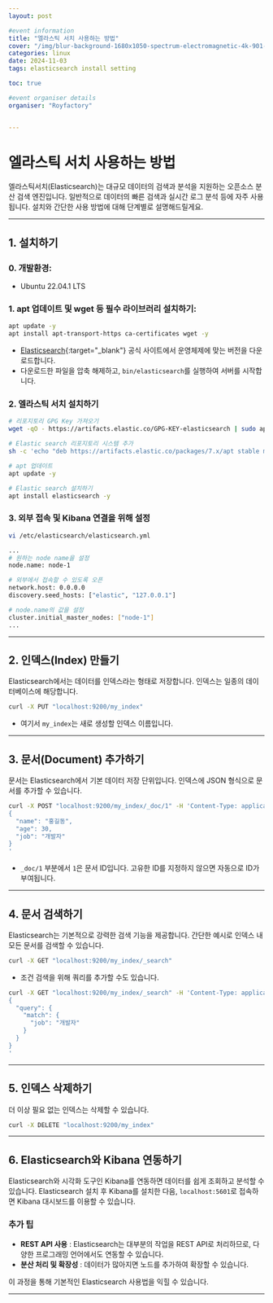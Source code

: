 ```yaml
---
layout: post

#event information
title: "엘라스틱 서치 사용하는 방법"
cover: "/img/blur-background-1680x1050-spectrum-electromagnetic-4k-901-1.jpg"
categories: linux
date: 2024-11-03
tags: elasticsearch install setting

toc: true

#event organiser details
organiser: "Royfactory"


---
```


# 엘라스틱 서치 사용하는 방법

엘라스틱서치(Elasticsearch)는 대규모 데이터의 검색과 분석을 지원하는 오픈소스 분산 검색 엔진입니다. 일반적으로 데이터의 빠른 검색과 실시간 로그 분석 등에 자주 사용됩니다. 설치와 간단한 사용 방법에 대해 단계별로 설명해드릴게요.

---

## 1. 설치하기

### 0. 개발환경:

- Ubuntu 22.04.1 LTS

### 1. apt 업데이트 및 wget 등 필수 라이브러리 설치하기:

```bash
apt update -y
apt install apt-transport-https ca-certificates wget -y
```

- [Elasticsearch](https://www.elastic.co/kr/downloads/elasticsearch){:target="_blank"} 공식 사이트에서 운영체제에 맞는 버전을 다운로드합니다.
- 다운로드한 파일을 압축 해제하고, `bin/elasticsearch`를 실행하여 서버를 시작합니다.

### 2. 엘라스틱 서치 설치하기

```bash
# 리포지토리 GPG Key 가져오기
wget -qO - https://artifacts.elastic.co/GPG-KEY-elasticsearch | sudo apt-key add -

# Elastic search 리포지토리 시스템 추가
sh -c 'echo "deb https://artifacts.elastic.co/packages/7.x/apt stable main" > /etc/apt/sources.list.d/elastic-7.x.list'

# apt 업데이트
apt update -y

# Elastic search 설치하기
apt install elasticsearch -y
```

### 3. 외부 접속 및 Kibana 연결을 위해 설정

```bash
vi /etc/elasticsearch/elasticsearch.yml

...
# 원하는 node name을 설정
node.name: node-1

# 외부에서 접속할 수 있도록 오픈
network.host: 0.0.0.0
discovery.seed_hosts: ["elastic", "127.0.0.1"]

# node.name의 값을 설정
cluster.initial_master_nodes: ["node-1"]
...
```

---

## 2. 인덱스(Index) 만들기

Elasticsearch에서는 데이터를 인덱스라는 형태로 저장합니다. 인덱스는 일종의 데이터베이스에 해당합니다.

```bash
curl -X PUT "localhost:9200/my_index"
```

- 여기서 `my_index`는 새로 생성할 인덱스 이름입니다.

---

## 3. 문서(Document) 추가하기

문서는 Elasticsearch에서 기본 데이터 저장 단위입니다. 인덱스에 JSON 형식으로 문서를 추가할 수 있습니다.

```bash
curl -X POST "localhost:9200/my_index/_doc/1" -H 'Content-Type: application/json' -d'
{
  "name": "홍길동",
  "age": 30,
  "job": "개발자"
}
'
```

- `_doc/1` 부분에서 `1`은 문서 ID입니다. 고유한 ID를 지정하지 않으면 자동으로 ID가 부여됩니다.

---

## 4. 문서 검색하기

Elasticsearch는 기본적으로 강력한 검색 기능을 제공합니다. 간단한 예시로 인덱스 내 모든 문서를 검색할 수 있습니다.

```bash
curl -X GET "localhost:9200/my_index/_search"
```

- 조건 검색을 위해 쿼리를 추가할 수도 있습니다.

```bash
curl -X GET "localhost:9200/my_index/_search" -H 'Content-Type: application/json' -d'
{
  "query": {
    "match": {
      "job": "개발자"
    }
  }
}
'
```

---

## 5. 인덱스 삭제하기

더 이상 필요 없는 인덱스는 삭제할 수 있습니다.

```bash
curl -X DELETE "localhost:9200/my_index"
```

---

## 6. Elasticsearch와 Kibana 연동하기

Elasticsearch와 시각화 도구인 Kibana를 연동하면 데이터를 쉽게 조회하고 분석할 수 있습니다. Elasticsearch 설치 후 Kibana를 설치한 다음, `localhost:5601`로 접속하면 Kibana 대시보드를 이용할 수 있습니다.

### 추가 팁

- **REST API 사용** : Elasticsearch는 대부분의 작업을 REST API로 처리하므로, 다양한 프로그래밍 언어에서도 연동할 수 있습니다.
- **분산 처리 및 확장성** : 데이터가 많아지면 노드를 추가하여 확장할 수 있습니다.

이 과정을 통해 기본적인 Elasticsearch 사용법을 익힐 수 있습니다.

---